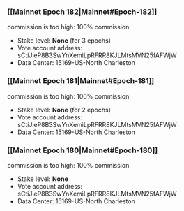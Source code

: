 ### [[Mainnet Epoch 182|Mainnet#Epoch-182]]
commission is too high: 100% commission
* Stake level: **None** (for 3 epochs)
* Vote account address: sCtiJieP8B3SwYnXemiLpRFRR8KJLMtsMVN25fAFWjW
* Data Center: 15169-US-North Charleston
### [[Mainnet Epoch 181|Mainnet#Epoch-181]]
commission is too high: 100% commission
* Stake level: **None** (for 2 epochs)
* Vote account address: sCtiJieP8B3SwYnXemiLpRFRR8KJLMtsMVN25fAFWjW
* Data Center: 15169-US-North Charleston
### [[Mainnet Epoch 180|Mainnet#Epoch-180]]
commission is too high: 100% commission
* Stake level: **None**
* Vote account address: sCtiJieP8B3SwYnXemiLpRFRR8KJLMtsMVN25fAFWjW
* Data Center: 15169-US-North Charleston